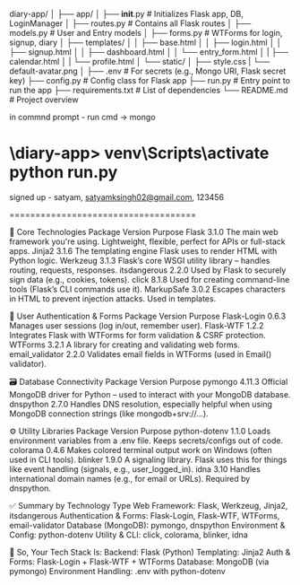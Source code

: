 diary-app/
│
├── app/
│   ├── __init__.py         # Initializes Flask app, DB, LoginManager
│   ├── routes.py           # Contains all Flask routes
│   ├── models.py           # User and Entry models
│   ├── forms.py            # WTForms for login, signup, diary
│   ├── templates/
│   │   ├── base.html
│   │   ├── login.html
│   │   ├── signup.html
│   │   ├── dashboard.html
│   │   └── entry_form.html
│   |   ├── calendar.html
│   |   └── profile.html
│   └── static/
│       ├── style.css
|       └── default-avatar.png
│
├── .env                    # For secrets (e.g., Mongo URI, Flask secret key)
├── config.py               # Config class for Flask app
├── run.py                  # Entry point to run the app
├── requirements.txt        # List of dependencies
└── README.md               # Project overview


in commnd prompt - run cmd -> mongo

\diary-app> venv\Scripts\activate
python run.py
====================================
signed up - satyam, satyamksingh02@gmail.com, 123456



====================================

🚀 Core Technologies
Package	Version	Purpose
Flask	3.1.0	The main web framework you're using. Lightweight, flexible, perfect for APIs or full-stack apps.
Jinja2	3.1.6	The templating engine Flask uses to render HTML with Python logic.
Werkzeug	3.1.3	Flask’s core WSGI utility library – handles routing, requests, responses.
itsdangerous	2.2.0	Used by Flask to securely sign data (e.g., cookies, tokens).
click	8.1.8	Used for creating command-line tools (Flask’s CLI commands use it).
MarkupSafe	3.0.2	Escapes characters in HTML to prevent injection attacks. Used in templates.

👥 User Authentication & Forms
Package	Version	Purpose
Flask-Login	0.6.3	Manages user sessions (log in/out, remember user).
Flask-WTF	1.2.2	Integrates Flask with WTForms for form validation & CSRF protection.
WTForms	3.2.1	A library for creating and validating web forms.
email_validator	2.2.0	Validates email fields in WTForms (used in Email() validator).

🗃️ Database Connectivity
Package	Version	Purpose
pymongo	4.11.3	Official MongoDB driver for Python – used to interact with your MongoDB database.
dnspython	2.7.0	Handles DNS resolution, especially helpful when using MongoDB connection strings (like mongodb+srv://...).

⚙️ Utility Libraries
Package	Version	Purpose
python-dotenv	1.1.0	Loads environment variables from a .env file. Keeps secrets/configs out of code.
colorama	0.4.6	Makes colored terminal output work on Windows (often used in CLI tools).
blinker	1.9.0	A signaling library. Flask uses this for things like event handling (signals, e.g., user_logged_in).
idna	3.10	Handles international domain names (e.g., for email or URLs). Required by dnspython.

✅ Summary by Technology Type
Web Framework: Flask, Werkzeug, Jinja2, itsdangerous
Authentication & Forms: Flask-Login, Flask-WTF, WTForms, email-validator
Database (MongoDB): pymongo, dnspython
Environment & Config: python-dotenv
Utility & CLI: click, colorama, blinker, idna

🧱 So, Your Tech Stack Is:
Backend: Flask (Python)
Templating: Jinja2
Auth & Forms: Flask-Login + Flask-WTF + WTForms
Database: MongoDB (via pymongo)
Environment Handling: .env with python-dotenv
